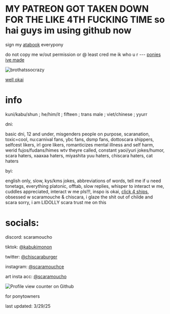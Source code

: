 # MY PATREON GOT TAKEN DOWN FOR THE LIKE 4TH FUCKING TIME so hai guys im using github now

sign my [atabook](https://scaramoucho.atabook.org/) everypony


do not copy me w/out permission or @ least cred me ik who u r --- [ponies ive made](https://kabunya.straw.page/)

![brothatssocrazy](https://github.com/user-attachments/assets/5da43837-eb16-4253-aa30-a092d435eb76)

[well okai](https://docs.google.com/document/d/1VcBvhgGj3tl2pDkNVjfYlD1Urju7AIjbpyDvEdSQyfU/edit?usp=sharing)

# info

kuni/kabu/shun ; he/him/it ; fifteen ; trans male ; viet/chinese ; yyurr

 dni:

basic dni, 12 and under, misgenders people on purpose, scaranation, toxic=cool, nu:carnival fans, ybc fans, dsmp fans, dottoscara shippers, selfcest likers, irl gore likers, romanticizes mental illness and self harm, werid fujos/fudans/himes wtv theyre called, constant yaoi/yuri jokes/humor, scara haters, xaaxaa haters, miyashita yuu haters, chiscara haters, cat haters

 byi:

english only, slow, kys/kms jokes, abbreviations of words, tell me if u need tonetags, everything platonic, offtab, slow replies, whisper to interact w me, cuddles appreciated,  interact w me pls!!!, inspo is okai, [click 4 ships](https://chiscaraburger.straw.page/), obsessed w scaramouche & chiscara, i glaze the shit out of childe and scara sorry, i am LIDOLLY scara trust me on this

# socials:

discord: scaramoucho

tiktok: [@kabukimonon](https://www.tiktok.com/@kabukimonon?lang=en)

twitter: [@chiscaraburger](https://x.com/chiscaraburger)

instagram: [@scaramouchce](https://www.instagram.com/scaramouchce/)

art insta acc: [@scaramoucho](https://www.instagram.com/scaramoucho/)

![Profile view counter on Github](https://komarev.com/ghpvc/?username=scaramoucho)

for ponytowners

last updated: 3/29/25
